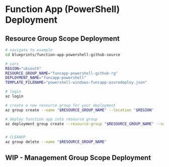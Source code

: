 # Function App (PowerShell) Deployment

## Resource Group Scope Deployment

```bash
# navigate to example
cd blueprints/function-app-powershell-github-source

# vars
REGION="uksouth"
RESOURCE_GROUP_NAME="funcapp-powershell-github-rg"
DEPLOYMENT_NAME="funcapp-powershell"
TEMPLATE_FILENAME="powershell-windows-funcapp-azuredeploy.json"

# login
az login

# create a new resource group for your deployment
az group create --name "$RESOURCE_GROUP_NAME" --location "$REGION"

# deploy function app into resource group
az deployment group create --resource-group "$RESOURCE_GROUP_NAME" --name "$DEPLOYMENT_NAME" --template-file $TEMPLATE_FILENAME --confirm-with-what-if


# CLEANUP
az group delete --name "$RESOURCE_GROUP_NAME"
```

## WIP - Management Group Scope Deployment

<!-- TODO -->
